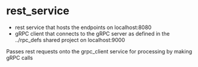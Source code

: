 # rest_service

* rest service that hosts the endpoints on localhost:8080
* gRPC client that connects to the gRPC server as defined in the ../rpc_defs shared project on localhost:9000

Passes rest requests onto the grpc_client service for processing by making gRPC calls